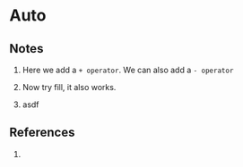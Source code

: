 # Auto

## Notes

1. Here we add a `+ operator`. We can also add a `- operator`

2. Now try fill, it also works.

3. asdf

## References

1. 